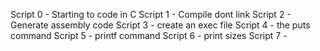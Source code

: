 Script 0 - Starting to code in C
Script 1 - Compile dont link
Script 2 - Generate assembly code
Script 3 - create an exec file
Script 4 - the puts command
Script 5 - printf command
Script 6 - print sizes
Script 7 - 
